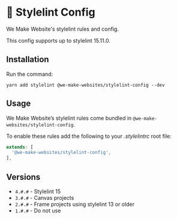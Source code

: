 # 🎨 Stylelint Config

We Make Website's stylelint rules and config.

This config supports up to stylelint 15.11.0.

## Installation

Run the command:

```
yarn add stylelint @we-make-websites/stylelint-config --dev
```

## Usage
We Make Website’s stylelint rules come bundled in `@we-make-websites/stylelint-config`.

To enable these rules add the following to your _.stylelintrc_ root file:

```js
extends: [
  '@we-make-websites/stylelint-config',
],
```

## Versions

* `4.#.#` - Stylelint 15
* `3.#.#` - Canvas projects
* `2.#.#` - Frame projects using stylelint 13 or older
* `1.#.#` - Do not use
